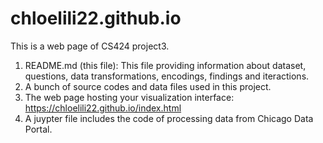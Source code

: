 # chloelili22.github.io

This is a web page of CS424 project3.

1. README.md (this file): This file providing information about dataset, questions, data transformations, encodings, findings and iteractions.
2. A bunch of source codes and data files used in this project.
3. The web page hosting your visualization interface: https://chloelili22.github.io/index.html
4. A juypter file includes the code of processing data from Chicago Data Portal.
